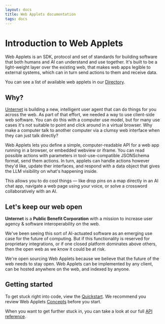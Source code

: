 ```yaml
---
layout: docs
title: Web Applets documentation
tags: docs
---
```


# Introduction to Web Applets

Web Applets is an SDK, protocol and set of standards for building software that both humans and AI can understand and use together. It's built to be a light-weight layer over the existing web, that makes web apps legible to external systems, which can in turn send actions to them and receive data.

You can see a list of available web applets in our [Directory](/directory).

## Why?

[Unternet](https://unternet.co) is building a new, intelligent user agent that can do things for you across the web. As part of that effort, we needed a way to use client-side web software. You can do this with a computer use model, but for many use cases it's not suitable to point and click around in a virtual browser. Why make a computer talk to another computer via a clumsy web interface when they can just talk directly?

Web Applets lets you define a simple, computer-readable API for a web app running in a browser, or embedded webview or iframe. You can read possible actions with parameters in tool-use-compatible JSONSchema format, send them actions. In turn, applets can handle actions however they'd like, update ther interfaces, and respond with a data object that gives the LLM visibility on what's happening inside.

This allows you to do cool things &mdash; like drop pins on a map directly in an AI chat app, navigate a web page using your voice, or solve a crossword collaboratively with an AI.

## Let's keep our web open

**Unternet** is a **Public Benefit Corporation** with a mission to increase user agency &amp; software interoperability on the web.

We've been seeing this sort of AI-actuated software as an emerging use case for the future of computing. But if this functionality is reserved for proprietary integrations, or if one closed platform dominates above others, then the open web as we know it could be at risk.

We're open sourcing Web Applets because we believe that the future of the web needs to stay open. Web Applets can be implemented by any client, can be hosted anywhere on the web, and indexed by anyone.

## Getting started

To get stuck right into code, view the [Quickstart](/docs/web-applets/quickstart). We recommend you review Web Applets [Concepts](/docs/web-applets/concepts) before you start.

When you want to get further stuck in, you can take a look at our full [API reference](/docs/web-applets/reference).
